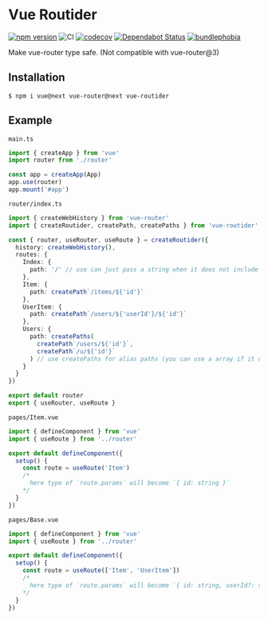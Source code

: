 # Vue Routider

[![npm version](https://badge.fury.io/js/vue-routider.svg)](https://badge.fury.io/js/vue-routider)
![CI](https://github.com/sapphi-red/vue-routider/workflows/CI/badge.svg)
[![codecov](https://codecov.io/gh/sapphi-red/vue-routider/branch/master/graph/badge.svg)](https://codecov.io/gh/sapphi-red/vue-routider)
[![Dependabot Status](https://api.dependabot.com/badges/status?host=github&repo=sapphi-red/vue-routider)](https://dependabot.com)
[![bundlephobia](https://badgen.net/bundlephobia/min/vue-routider)](https://bundlephobia.com/result?p=vue-routider)

Make vue-router type safe.
(Not compatible with vue-router@3)

## Installation
```shell
$ npm i vue@next vue-router@next vue-routider
```

## Example
`main.ts`
```typescript
import { createApp } from 'vue'
import router from './router'

const app = createApp(App)
app.use(router)
app.mount('#app')
```

`router/index.ts`
```typescript
import { createWebHistory } from 'vue-router'
import { createRoutider, createPath, createPaths } from 'vue-routider'

const { router, useRouter, useRoute } = createRoutider({
  history: createWebHistory(),
  routes: {
    Index: {
      path: '/' // use can just pass a string when it does not include params
    },
    Item: {
      path: createPath`/items/${'id'}`
    },
    UserItem: {
      path: createPath`/users/${'userId'}/${'id'}`
    },
    Users: {
      path: createPaths(
        createPath`/users/${'id'}`,
        createPath`/u/${'id'}`
      ) // use createPaths for alias paths (you can use a array if it does not include params)
    }
  }
})

export default router
export { useRouter, useRoute }
```

`pages/Item.vue`
```typescript
import { defineComponent } from 'vue'
import { useRoute } from '../router'

export default defineComponent({
  setup() {
    const route = useRoute('Item')
    /*
      here type of `route.params` will become `{ id: string }`
    */
  }
})
```

`pages/Base.vue`
```typescript
import { defineComponent } from 'vue'
import { useRoute } from '../router'

export default defineComponent({
  setup() {
    const route = useRoute(['Item', 'UserItem'])
    /*
      here type of `route.params` will become `{ id: string, userId?: string }`
    */
  }
})
```
